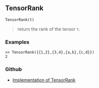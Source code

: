 ## TensorRank

```
TensorRank(t)
```

> return the rank of the tensor `t`.
	 

### Examples

```
>> TensorRank({{1,2},{3,4},{a,b},{c,d}})
2
```

### Github

* [Implementation of TensorRank](https://github.com/axkr/symja_android_library/blob/master/symja_android_library/matheclipse-core/src/main/java/org/matheclipse/core/builtin/TensorFunctions.java#L840) 
